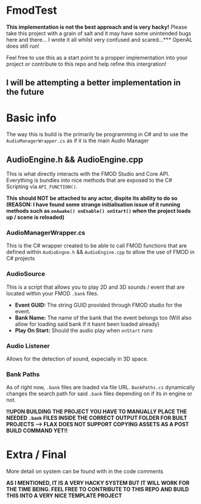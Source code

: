 # FmodTest
**This implementation is not the best approach and is very hacky!** Please take this project with a grain of salt and it may have some unintended bugs here and there... I wrote it all whilst very confused and scared...***
OpenAL does still run!

Feel free to use this as a start point to a propper implementation into your project or contribute to this repo and help refine this intergration!

I will be attempting a better implementation in the future
 -----
 # Basic info
 The way this is build is the primarily be programming in C# and to use the `AudioManagerWrapper.cs` as if it is the main Audio Manager
 ## AudioEngine.h && AudioEngine.cpp
 This is what directly interacts with the FMOD Studio and Core API. Everything is bundles into nice methods that are exposed to the C# Scripting via `API_FUNCTION()`.
 
 **This should NOT be attached to any actor, dispite its ability to do so (REASON: I have found some strange initialisation issue of it running methods such as `onAwake() onEnable() onStart()` when the project loads up / scene is reloaded)**

 ### AudioManagerWrapper.cs
 This is the C# wrapper created to be able to call FMOD functions that are defined within `AudioEngne.h` && `AudioEngine.cpp` to allow the use of FMOD in C# projects

 ### AudioSource
 This is a script that allows you to play 2D and 3D sounds / event that are located within your FMOD `.bank` files.
 * **Event GUID:** The string GUID provided through FMOD studio for the event.
 * **Bank Name:** The name of the bank that the event belongs too (Will also allow for loading said bank if it hasnt been loaded already)
 * **Play On Start:** Should the audio play when `onStart` runs

### Audio Listener
Allows for the detection of sound, expecially in 3D space.

### Bank Paths
As of right now, `.bank` files are loaded via file URL. `BankPaths.cs` dynamically changes the search path for said `.bank` files depending on if its in engine or not.

**!!UPON BUILDING THE PROJECT YOU HAVE TO MANUALLY PLACE THE NEEDED `.bank` FILES INSIDE THE CORRECT OUTPUT FOLDER FOR BUILT PROJECTS --> FLAX DOES NOT SUPPORT COPYING ASSETS AS A POST BUILD COMMAND YET!!**

# Extra / Final
More detail on system can be found with in the code comments

**AS I MENTIONED, IT IS A VERY HACKY SYSTEM BUT IT WILL WORK FOR THE TIME BEING. FEEL FREE TO CONTRIBUTE TO THIS REPO AND BUILD THIS INTO A VERY NICE TEMPLATE PROJECT**

